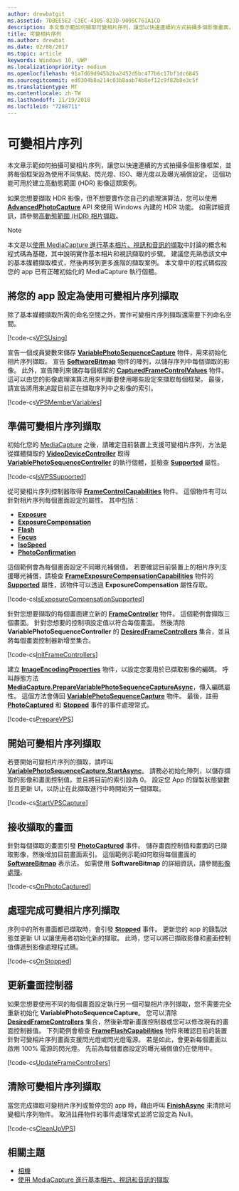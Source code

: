 ```yaml
---
author: drewbatgit
ms.assetid: 7DBEE5E2-C3EC-4305-823D-9095C761A1CD
description: 本文章示範如何擷取可變相片序列，讓您以快速連續的方式拍攝多個影像畫面，並針對每個畫面使用不同焦點、閃光燈、ISO、曝光度及曝光補償設定進行設定。
title: 可變相片序列
ms.author: drewbat
ms.date: 02/08/2017
ms.topic: article
keywords: Windows 10, UWP
ms.localizationpriority: medium
ms.openlocfilehash: 91a7d69d945b2ba2452d5bc477b6c17bf1dc6845
ms.sourcegitcommit: ed0304b8a214c03b8aab74b8ef12c9f82b8e3c5f
ms.translationtype: MT
ms.contentlocale: zh-TW
ms.lasthandoff: 11/19/2018
ms.locfileid: "7288711"
---
```

# <a name="variable-photo-sequence"></a>可變相片序列



本文章示範如何拍攝可變相片序列，讓您以快速連續的方式拍攝多個影像框架，並將每個框架設為使用不同焦點、閃光燈、ISO、曝光度以及曝光補償設定。 這個功能可用於建立高動態範圍 (HDR) 影像這類案例。

如果您想要擷取 HDR 影像，但不想要實作您自己的處理演算法，您可以使用 [**AdvancedPhotoCapture**](https://msdn.microsoft.com/library/windows/apps/mt181386) API 來使用 Windows 內建的 HDR 功能。 如需詳細資訊，請參閱[高動態範圍 (HDR) 相片擷取](high-dynamic-range-hdr-photo-capture.md)。

> [!NOTE] 
> 本文是以[使用 MediaCapture 進行基本相片、視訊和音訊的擷取](basic-photo-video-and-audio-capture-with-MediaCapture.md)中討論的概念和程式碼為基礎，其中說明實作基本相片和視訊擷取的步驟。 建議您先熟悉該文中的基本媒體擷取模式，然後再移到更多進階的擷取案例。 本文章中的程式碼假設您的 app 已有正確初始化的 MediaCapture 執行個體。

## <a name="set-up-your-app-to-use-variable-photo-sequence-capture"></a>將您的 app 設定為使用可變相片序列擷取

除了基本媒體擷取所需的命名空間之外，實作可變相片序列擷取還需要下列命名空間。

[!code-cs[VPSUsing](./code/BasicMediaCaptureWin10/cs/MainPage.xaml.cs#SnippetVPSUsing)]

宣告一個成員變數來儲存 [**VariablePhotoSequenceCapture**](https://msdn.microsoft.com/library/windows/apps/dn652564) 物件，用來初始化相片序列擷取。 宣告 [**SoftwareBitmap**](https://msdn.microsoft.com/library/windows/apps/dn887358) 物件的陣列，以儲存序列中每個擷取的影像。 此外，宣告陣列來儲存每個框架的 [**CapturedFrameControlValues**](https://msdn.microsoft.com/library/windows/apps/dn608020) 物件。 這可以由您的影像處理演算法用來判斷要使用哪些設定來擷取每個框架。 最後，請宣告將用來追蹤目前正在擷取序列中之影像的索引。

[!code-cs[VPSMemberVariables](./code/BasicMediaCaptureWin10/cs/MainPage.xaml.cs#SnippetVPSMemberVariables)]

## <a name="prepare-the-variable-photo-sequence-capture"></a>準備可變相片序列擷取

初始化您的 [MediaCapture](capture-photos-and-video-with-mediacapture.md) 之後，請確定目前裝置上支援可變相片序列，方法是從媒體擷取的 [**VideoDeviceController**](https://msdn.microsoft.com/library/windows/apps/br226825) 取得 [**VariablePhotoSequenceController**](https://msdn.microsoft.com/library/windows/apps/dn640573) 的執行個體，並檢查 [**Supported**](https://msdn.microsoft.com/library/windows/apps/dn640580) 屬性。

[!code-cs[IsVPSSupported](./code/BasicMediaCaptureWin10/cs/MainPage.xaml.cs#SnippetIsVPSSupported)]

從可變相片序列控制器取得 [**FrameControlCapabilities**](https://msdn.microsoft.com/library/windows/apps/dn652548) 物件。 這個物件有可以針對相片序列每個畫面設定的屬性。 其中包括：

-   [**Exposure**](https://msdn.microsoft.com/library/windows/apps/dn652552)
-   [**ExposureCompensation**](https://msdn.microsoft.com/library/windows/apps/dn652560)
-   [**Flash**](https://msdn.microsoft.com/library/windows/apps/dn652566)
-   [**Focus**](https://msdn.microsoft.com/library/windows/apps/dn652570)
-   [**IsoSpeed**](https://msdn.microsoft.com/library/windows/apps/dn652574)
-   [**PhotoConfirmation**](https://msdn.microsoft.com/library/windows/apps/dn652578)

這個範例會為每個畫面設定不同曝光補償值。 若要確認目前裝置上的相片序列支援曝光補償，請檢查 [**FrameExposureCompensationCapabilities**](https://msdn.microsoft.com/library/windows/apps/dn652628) 物件的 [**Supported**](https://msdn.microsoft.com/library/windows/apps/dn278905) 屬性，該物件可以透過 **ExposureCompensation** 屬性存取。

[!code-cs[IsExposureCompensationSupported](./code/BasicMediaCaptureWin10/cs/MainPage.xaml.cs#SnippetIsExposureCompensationSupported)]

針對您想要擷取的每個畫面建立新的 [**FrameController**](https://msdn.microsoft.com/library/windows/apps/dn652582) 物件。 這個範例會擷取三個畫面。 針對您想要的控制項設定值以符合每個畫面。 然後清除 **VariablePhotoSequenceController** 的 [**DesiredFrameControllers**](https://msdn.microsoft.com/library/windows/apps/dn640574) 集合，並且將每個畫面控制器新增至集合。

[!code-cs[InitFrameControllers](./code/BasicMediaCaptureWin10/cs/MainPage.xaml.cs#SnippetInitFrameControllers)]

建立 [**ImageEncodingProperties**](https://msdn.microsoft.com/library/windows/apps/hh700993) 物件，以設定您要用於已擷取影像的編碼。 呼叫靜態方法 [**MediaCapture.PrepareVariablePhotoSequenceCaptureAsync**](https://msdn.microsoft.com/library/windows/apps/dn608097)，傳入編碼屬性。 這個方法會傳回 [**VariablePhotoSequenceCapture**](https://msdn.microsoft.com/library/windows/apps/dn652564) 物件。 最後，註冊 [**PhotoCaptured**](https://msdn.microsoft.com/library/windows/apps/dn652573) 和 [**Stopped**](https://msdn.microsoft.com/library/windows/apps/dn652585) 事件的事件處理常式。

[!code-cs[PrepareVPS](./code/BasicMediaCaptureWin10/cs/MainPage.xaml.cs#SnippetPrepareVPS)]

## <a name="start-the-variable-photo-sequence-capture"></a>開始可變相片序列擷取

若要開始可變相片序列的擷取，請呼叫 [**VariablePhotoSequenceCapture.StartAsync**](https://msdn.microsoft.com/library/windows/apps/dn652577)。 請務必初始化陣列，以儲存擷取的影像和畫面控制值。並且將目前的索引設為 0。 設定您 App 的錄製狀態變數並且更新 UI，以防止在此擷取進行中時開始另一個擷取。

[!code-cs[StartVPSCapture](./code/BasicMediaCaptureWin10/cs/MainPage.xaml.cs#SnippetStartVPSCapture)]

## <a name="receive-the-captured-frames"></a>接收擷取的畫面

針對每個擷取的畫面引發 [**PhotoCaptured**](https://msdn.microsoft.com/library/windows/apps/dn652573) 事件。 儲存畫面控制值和畫面的已擷取影像，然後增加目前畫面索引。 這個範例示範如何取得每個畫面的 [**SoftwareBitmap**](https://msdn.microsoft.com/library/windows/apps/dn887358) 表示法。 如需使用 **SoftwareBitmap** 的詳細資訊，請參閱[影像處理](imaging.md)。

[!code-cs[OnPhotoCaptured](./code/BasicMediaCaptureWin10/cs/MainPage.xaml.cs#SnippetOnPhotoCaptured)]

## <a name="handle-the-completion-of-the-variable-photo-sequence-capture"></a>處理完成可變相片序列擷取

序列中的所有畫面都已擷取時，會引發 [**Stopped**](https://msdn.microsoft.com/library/windows/apps/dn652585) 事件。 更新您的 app 的錄製狀態並更新 UI 以讓使用者初始化新的擷取。 此時，您可以將已擷取影像和畫面控制值傳遞到影像處理程式碼。

[!code-cs[OnStopped](./code/BasicMediaCaptureWin10/cs/MainPage.xaml.cs#SnippetOnStopped)]

## <a name="update-frame-controllers"></a>更新畫面控制器

如果您想要使用不同的每個畫面設定執行另一個可變相片序列擷取，您不需要完全重新初始化 **VariablePhotoSequenceCapture**。 您可以清除 [**DesiredFrameControllers**](https://msdn.microsoft.com/library/windows/apps/dn640574) 集合，然後新增新畫面控制器或您可以修改現有的畫面控制器值。 下列範例會檢查 [**FrameFlashCapabilities**](https://msdn.microsoft.com/library/windows/apps/dn652657) 物件來確認目前的裝置針對可變相片序列畫面支援閃光燈或閃光燈電源。 若是如此，會更新每個畫面以啟用 100% 電源的閃光燈。 先前為每個畫面設定的曝光補償值仍在使用中。

[!code-cs[UpdateFrameControllers](./code/BasicMediaCaptureWin10/cs/MainPage.xaml.cs#SnippetUpdateFrameControllers)]

## <a name="clean-up-the-variable-photo-sequence-capture"></a>清除可變相片序列擷取

當您完成擷取可變相片序列或暫停您的 app 時，藉由呼叫 [**FinishAsync**](https://msdn.microsoft.com/library/windows/apps/dn652569) 來清除可變相片序列物件。 取消註冊物件的事件處理常式並將它設定為 Null。

[!code-cs[CleanUpVPS](./code/BasicMediaCaptureWin10/cs/MainPage.xaml.cs#SnippetCleanUpVPS)]

## <a name="related-topics"></a>相關主題

* [相機](camera.md)
* [使用 MediaCapture 進行基本相片、視訊和音訊的擷取](basic-photo-video-and-audio-capture-with-MediaCapture.md)
 

 




